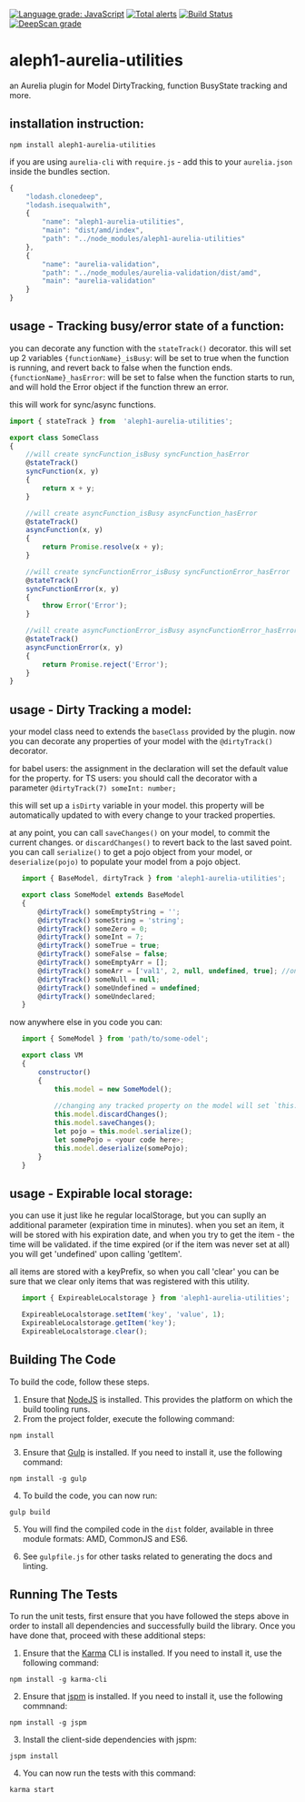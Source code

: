 [![Language grade: JavaScript](https://img.shields.io/lgtm/grade/javascript/g/avrahamcool/aleph1-aurelia-utilities.svg?logo=lgtm&logoWidth=18)](https://lgtm.com/projects/g/avrahamcool/aleph1-aurelia-utilities/context:javascript)
[![Total alerts](https://img.shields.io/lgtm/alerts/g/avrahamcool/aleph1-aurelia-utilities.svg?logo=lgtm&logoWidth=18)](https://lgtm.com/projects/g/avrahamcool/aleph1-aurelia-utilities/alerts/)
[![Build Status](https://travis-ci.com/avrahamcool/aleph1-aurelia-utilities.svg?branch=master)](https://travis-ci.com/avrahamcool/aleph1-aurelia-utilities)
[![DeepScan grade](https://deepscan.io/api/teams/5394/projects/7170/branches/67734/badge/grade.svg)](https://deepscan.io/dashboard#view=project&tid=5394&pid=7170&bid=67734)

# aleph1-aurelia-utilities
an Aurelia plugin for Model DirtyTracking, function BusyState tracking and more.

## installation instruction:
```shell
npm install aleph1-aurelia-utilities
```

if you are using `aurelia-cli` with `require.js` - add this to your `aurelia.json` inside the bundles section.
```js
{
	"lodash.clonedeep",
	"lodash.isequalwith",
	{
		"name": "aleph1-aurelia-utilities",
		"main": "dist/amd/index",
		"path": "../node_modules/aleph1-aurelia-utilities"
	},
	{
		"name": "aurelia-validation",
		"path": "../node_modules/aurelia-validation/dist/amd",
		"main": "aurelia-validation"
	}
}
```


## usage - Tracking busy/error state of a function:
you can decorate any function with the `stateTrack()` decorator.
this will set up 2 variables
`{functionName}_isBusy`: will be set to true when the function is running, and revert back to false when the function ends.
`{functionName}_hasError`: will be set to false when the function starts to run, and will hold the Error object if the function threw an error.

this will work for sync/async functions.

```js
import { stateTrack } from  'aleph1-aurelia-utilities';

export class SomeClass
{
	//will create syncFunction_isBusy syncFunction_hasError
	@stateTrack()
	syncFunction(x, y)
	{
		return x + y;
	}

	//will create asyncFunction_isBusy asyncFunction_hasError
	@stateTrack()
	asyncFunction(x, y)
	{
		return Promise.resolve(x + y);
	}

	//will create syncFunctionError_isBusy syncFunctionError_hasError
	@stateTrack()
	syncFunctionError(x, y)
	{
		throw Error('Error');
	}

	//will create asyncFunctionError_isBusy asyncFunctionError_hasError
	@stateTrack()
	asyncFunctionError(x, y)
	{
		return Promise.reject('Error');
	}
}
 ```
 
## usage - Dirty Tracking a model:
your model class need to extends the `baseClass` provided by the plugin.
now you can decorate any properties of your model with the `@dirtyTrack()` decorator.

for babel users: the assignment in the declaration will set the default value for the property.
for TS users: you should call the decorator with a parameter `@dirtyTrack(7) someInt: number;`

this will set up a `isDirty` variable in your model.
this property will be automatically updated to with every change to your tracked properties.

at any point, you can call `saveChanges()` on your model, to commit the current changes.
or `discardChanges()` to revert back to the last saved point.
you can call `serialize()` to get a pojo object from your model, or `deserialize(pojo)` to populate your model from a pojo object.

 ```js
	import { BaseModel, dirtyTrack } from 'aleph1-aurelia-utilities';

	export class SomeModel extends BaseModel
	{
		@dirtyTrack() someEmptyString = '';
		@dirtyTrack() someString = 'string';
		@dirtyTrack() someZero = 0;
		@dirtyTrack() someInt = 7;
		@dirtyTrack() someTrue = true;
		@dirtyTrack() someFalse = false;
		@dirtyTrack() someEmptyArr = [];
		@dirtyTrack() someArr = ['val1', 2, null, undefined, true];	//only picking up new array assignment
		@dirtyTrack() someNull = null;
		@dirtyTrack() someUndefined = undefined;
		@dirtyTrack() someUndeclared;
	}
 ```
now anywhere else in you code you can:
 ```js
	import { SomeModel } from 'path/to/some-odel';

	export class VM
	{
		constructor()
		{
			this.model = new SomeModel();
			
			//changing any tracked property on the model will set `this.model.isDirty` to true.
			this.model.discardChanges();
			this.model.saveChanges();
			let pojo = this.model.serialize();
			let somePojo = <your code here>;
			this.model.deserialize(somePojo);
		}
	}
 ```

## usage - Expirable local storage:
you can use it just like he regular localStorage, but you can suplly an additional parameter (expiration time in minutes).
when you set an item, it will be stored with his expiration date, and when you try to get the item - the time will be validated.
if the time expired (or if the item was never set at all) you will get 'undefined' upon calling 'getItem'.

all items are stored with a keyPrefix, so when you call 	'clear' you can be sure that we clear only items that was registered with this utility.

 ```js
	import { ExpireableLocalstorage } from 'aleph1-aurelia-utilities';

	ExpireableLocalstorage.setItem('key', 'value', 1);
	ExpireableLocalstorage.getItem('key');
	ExpireableLocalstorage.clear();

 ```

## Building The Code

To build the code, follow these steps.

1. Ensure that [NodeJS](http://nodejs.org/) is installed. This provides the platform on which the build tooling runs.
2. From the project folder, execute the following command:

  ```shell
  npm install
  ```
3. Ensure that [Gulp](http://gulpjs.com/) is installed. If you need to install it, use the following command:

  ```shell
  npm install -g gulp
  ```
4. To build the code, you can now run:

  ```shell
  gulp build
  ```
5. You will find the compiled code in the `dist` folder, available in three module formats: AMD, CommonJS and ES6.

6. See `gulpfile.js` for other tasks related to generating the docs and linting.

## Running The Tests

To run the unit tests, first ensure that you have followed the steps above in order to install all dependencies and successfully build the library. Once you have done that, proceed with these additional steps:

1. Ensure that the [Karma](http://karma-runner.github.io/) CLI is installed. If you need to install it, use the following command:

  ```shell
  npm install -g karma-cli
  ```
2. Ensure that [jspm](http://jspm.io/) is installed. If you need to install it, use the following commnand:

  ```shell
  npm install -g jspm
  ```
3. Install the client-side dependencies with jspm:

  ```shell
  jspm install
  ```

4. You can now run the tests with this command:

  ```shell
  karma start
  ```
